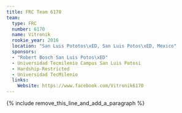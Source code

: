 ```yaml
---
title: FRC Team 6170
team:
  type: FRC
  number: 6170
  name: Vitronik
  rookie_year: 2016
  location: "San Luis Pototos\xED, San Luis Potos\xED, Mexico"
  sponsors:
  - "Robert Bosch San Luis Potos\xED"
  - Universidad Tecmilenio Campus San Luis Potosi
  - Hardship-Restricted
  - Universidad TecMilenio
  links:
    Website: https://www.facebook.com/Vitronik6170
---
```


{% include remove_this_line_and_add_a_paragraph %}